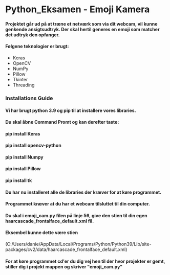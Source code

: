 # Python_Eksamen - Emoji Kamera

#### Projektet går ud på at træne et netværk som via dit webcam, vil kunne genkende ansigtsudtryk. Der skal hertil generes en emoji som matcher det udtryk den opfanger.      
#### Følgene teknologier er brugt:   
*  Keras
*  OpenCV
*  NumPy  
*  Pillow  
*  Tkinter  
*  Threading 

### Installations Guide 
#### Vi har brugt python 3.9 og pip til at installere vores libraries.  
#### Du skal åbne Command Promt og kan derefter taste: 
#### pip install Keras  
#### pip install opencv-python  
#### pip install Numpy 
#### pip install Pillow  
#### pip install tk 
#### Du har nu installeret alle de libraries der kræver for at køre programmet. 
#### Programmet kræver at du har et webcam tilsluttet til din computer. 

#### Du skal i emoji_cam.py filen på linje 56, give den stien til din egen haarcascade_frontalface_default.xml fil. 
#### Eksembel kunne dette være stien
(C:/Users/danie/AppData/Local/Programs/Python/Python39/Lib/site-packages/cv2/data/haarcascade_frontalface_default.xml) 
#### For at køre programmet cd'er du dig vej hen til der hvor projekter er gemt, stiller dig i projekt mappen og skriver "emoji_cam.py"

